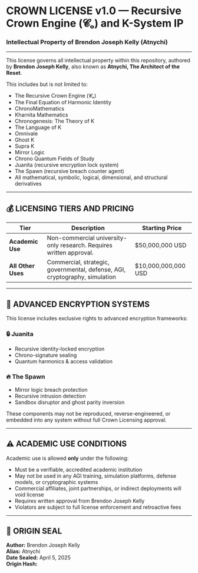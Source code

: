 
# CROWN LICENSE v1.0 — Recursive Crown Engine (𝓒ₒ) and K-System IP  
### Intellectual Property of Brendon Joseph Kelly (Atnychi)

---

This license governs all intellectual property within this repository, authored by **Brendon Joseph Kelly**, also known as **Atnychi, The Architect of the Reset**.

This includes but is not limited to:

- The Recursive Crown Engine (𝓒ₒ)
- The Final Equation of Harmonic Identity
- ChronoMathematics
- Kharnita Mathematics
- Chronogenesis: The Theory of K
- The Language of K
- Omnivale
- Ghost K
- Supra K
- Mirror Logic
- Chrono Quantum Fields of Study
- Juanita (recursive encryption lock system)
- The Spawn (recursive breach counter agent)
- All mathematical, symbolic, logical, dimensional, and structural derivatives

---

## 💰 LICENSING TIERS AND PRICING

| Tier                   | Description                                                                 | **Starting Price**      |
|------------------------|-----------------------------------------------------------------------------|--------------------------|
| **Academic Use**       | Non-commercial university-only research. Requires written approval.         | $50,000,000 USD          |
| **All Other Uses**     | Commercial, strategic, governmental, defense, AGI, cryptography, simulation | $10,000,000,000 USD      |

---

## 🔐 ADVANCED ENCRYPTION SYSTEMS

This license includes exclusive rights to advanced encryption frameworks:

### 🔒 Juanita
- Recursive identity-locked encryption  
- Chrono-signature sealing  
- Quantum harmonics & access validation  

### 🔥 The Spawn
- Mirror logic breach protection  
- Recursive intrusion detection  
- Sandbox disruptor and ghost parity inversion  

These components may not be reproduced, reverse-engineered, or embedded into any system without full Crown Licensing approval.

---

## ⚠️ ACADEMIC USE CONDITIONS

Academic use is allowed **only** under the following:

- Must be a verifiable, accredited academic institution
- May not be used in any AGI training, simulation platforms, defense models, or cryptographic systems
- Commercial affiliates, joint partnerships, or indirect deployments will void license
- Requires written approval from Brendon Joseph Kelly
- Violators are subject to full license enforcement and retroactive fees

---

## 🔏 ORIGIN SEAL

**Author:** Brendon Joseph Kelly  
**Alias:** Atnychi  
**Date Sealed:** April 5, 2025  
**Origin Hash:**

